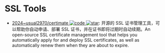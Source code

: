 # SSL Tools

- [2024~usual2970/certimate ![code](https://ng-tech.icu/assets/code.svg) ![star](https://img.shields.io/github/stars/usual2970/certimate)](https://github.com/usual2970/certimate): 开源的 SSL 证书管理工具，可以帮助你自动申请、部署 SSL 证书，并在证书即将过期时自动续期。An open-source SSL certificate management tool that helps you automatically apply for and deploy SSL certificates, as well as automatically renew them when they are about to expire.
